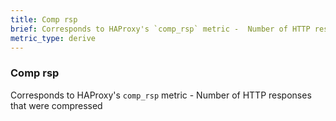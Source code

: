 ```yaml
---
title: Comp rsp
brief: Corresponds to HAProxy's `comp_rsp` metric -  Number of HTTP responses that were compressed
metric_type: derive
---
```

### Comp rsp

Corresponds to HAProxy's `comp_rsp` metric -  Number of HTTP responses that were compressed